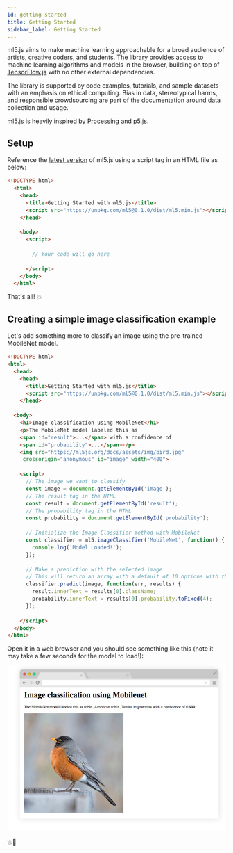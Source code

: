 ```yaml
---
id: getting-started
title: Getting Started
sidebar_label: Getting Started
---
```


ml5.js aims to make machine learning approachable for a broad audience of artists, creative coders, and students. The library provides access to machine learning algorithms and models in the browser, building on top of [TensorFlow.js](https://js.tensorflow.org/) with no other external dependencies.

The library is supported by code examples, tutorials, and sample datasets with an emphasis on ethical computing. Bias in data, stereotypical harms, and responsible crowdsourcing are part of the documentation around data collection and usage.

ml5.js is heavily inspired by [Processing](https://processing.org/) and [p5.js](https://p5js.org/).

## Setup

Reference the [latest version](https://unpkg.com/ml5) of ml5.js using a script tag in an HTML file as below:

```html
<!DOCTYPE html>
  <html>
    <head>
      <title>Getting Started with ml5.js</title>
      <script src="https://unpkg.com/ml5@0.1.0/dist/ml5.min.js"></script>
    </head>

    <body>
      <script>

        // Your code will go here

      </script>
    </body>
  </html>
```

That's all! 💥

## Creating a simple image classification example

Let's add something more to classify an image using the pre-trained MobileNet model.

```html
<!DOCTYPE html>
<html>
  <head>
    <head>
      <title>Getting Started with ml5.js</title>
      <script src="https://unpkg.com/ml5@0.1.0/dist/ml5.min.js"></script>
    </head>

  <body>
    <h1>Image classification using MobileNet</h1>
    <p>The MobileNet model labeled this as
    <span id="result">...</span> with a confidence of
    <span id="probability">...</span></p>
    <img src="https://ml5js.org/docs/assets/img/bird.jpg"
     crossorigin="anonymous" id="image" width="400">

    <script>
      // The image we want to classify
      const image = document.getElementById('image');
      // The result tag in the HTML
      const result = document.getElementById('result');
      // The probability tag in the HTML
      const probability = document.getElementById('probability');

      // Initialize the Image Classifier method with MobileNet
      const classifier = ml5.imageClassifier('MobileNet', function() {
        console.log('Model Loaded!');
      });

      // Make a prediction with the selected image
      // This will return an array with a default of 10 options with their probabilities
      classifier.predict(image, function(err, results) {
        result.innerText = results[0].className;
        probability.innerText = results[0].probability.toFixed(4);
      });

    </script>
  </body>
</html>
```

Open it in a web browser and you should see something like this (note it may take a few seconds for the model to load!):

<img src="assets/img/quickstart.png">

💥🤖
